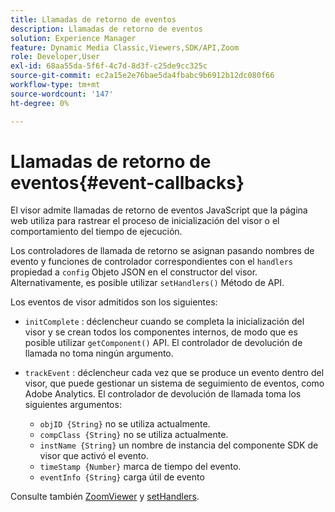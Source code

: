 ```yaml
---
title: Llamadas de retorno de eventos
description: Llamadas de retorno de eventos
solution: Experience Manager
feature: Dynamic Media Classic,Viewers,SDK/API,Zoom
role: Developer,User
exl-id: 68aa55da-5f6f-4c7d-8d3f-c25de9cc325c
source-git-commit: ec2a15e2e76bae5da4fbabc9b6912b12dc080f66
workflow-type: tm+mt
source-wordcount: '147'
ht-degree: 0%

---
```


# Llamadas de retorno de eventos{#event-callbacks}

El visor admite llamadas de retorno de eventos JavaScript que la página web utiliza para rastrear el proceso de inicialización del visor o el comportamiento del tiempo de ejecución.

Los controladores de llamada de retorno se asignan pasando nombres de evento y funciones de controlador correspondientes con el `handlers` propiedad a `config` Objeto JSON en el constructor del visor. Alternativamente, es posible utilizar `setHandlers()` Método de API.

Los eventos de visor admitidos son los siguientes:

* `initComplete` : déclencheur cuando se completa la inicialización del visor y se crean todos los componentes internos, de modo que es posible utilizar `getComponent()` API. El controlador de devolución de llamada no toma ningún argumento.

* `trackEvent` : déclencheur cada vez que se produce un evento dentro del visor, que puede gestionar un sistema de seguimiento de eventos, como Adobe Analytics. El controlador de devolución de llamada toma los siguientes argumentos:

   * `objID {String}` no se utiliza actualmente.
   * `compClass {String}` no se utiliza actualmente.
   * `instName {String}` un nombre de instancia del componente SDK de visor que activó el evento.
   * `timeStamp {Number}` marca de tiempo del evento.
   * `eventInfo {String}` carga útil de evento

Consulte también [ZoomViewer](../../c-html5-s7-aem-asset-viewers/c-html5-20-zoom-viewer-about/c-html5-20-zoom-viewer-javascriptapiref/r-html5-zoom-viewer-20-javascriptapiref-zoomviewer.md#reference-bd16cadc0c054fafb0db4994741d47cd) y [setHandlers](../../c-html5-s7-aem-asset-viewers/c-html5-20-zoom-viewer-about/c-html5-20-zoom-viewer-javascriptapiref/r-html5-zoom-viewer-20-javascriptapiref-sethandlers.md#reference-d76f126ac4354dc282e56afd49a0c643).
